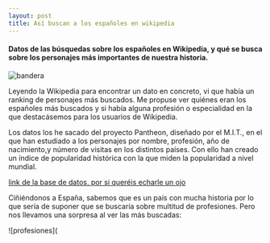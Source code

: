 ```yaml
---
layout: post
title: Así buscan a los españoles en wikipedia
---
```

#### Datos de las búsquedas sobre los españoles en Wikipedia, y qué se busca sobre los personajes más importantes de nuestra historia.

![bandera](https://github.com/josegonzalezmotril/josegonzalezmotril.github.io/blob/master/images/wikispain.jpg?raw=true)

Leyendo la Wikipedia para encontrar un dato en concreto, vi que había un ranking de personajes más buscados. Me propuse ver quiénes eran los españoles más buscados y si había alguna profesión o especialidad en la que destacásemos para los usuarios de Wikipedia.

Los datos los he sacado del proyecto Pantheon, diseñado por el M.I.T., en el que han estudiado a los personajes por nombre, profesión, año de nacimiento,y número de visitas en los distintos países. Con ello han creado un índice de popularidad histórica con la que miden la popularidad a nivel mundial. 

[link de la base de datos, por si queréis echarle un ojo](http://pantheon.media.mit.edu/about/datasets)

Ciñiéndonos a España, sabemos que es un país con mucha historia por lo que sería de suponer que se buscaría sobre multitud de profesiones. Pero nos llevamos una sorpresa al ver las más buscadas:

![profesiones](
